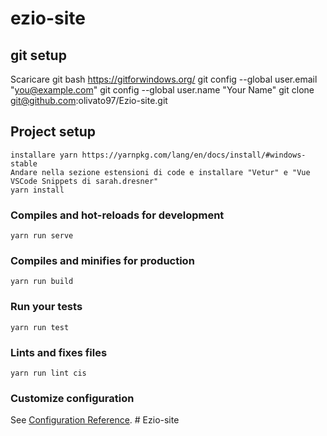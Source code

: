 # ezio-site

## git setup 
Scaricare git bash https://gitforwindows.org/
git config --global user.email "you@example.com"
git config --global user.name "Your Name"
git clone git@github.com:olivato97/Ezio-site.git

## Project setup
```
installare yarn https://yarnpkg.com/lang/en/docs/install/#windows-stable
Andare nella sezione estensioni di code e installare "Vetur" e "Vue VSCode Snippets di sarah.dresner"
yarn install
```

### Compiles and hot-reloads for development
```
yarn run serve
```

### Compiles and minifies for production
```
yarn run build
```

### Run your tests
```
yarn run test
```

### Lints and fixes files
```
yarn run lint cis
```

### Customize configuration
See [Configuration Reference](https://cli.vuejs.org/config/).
#   E z i o - s i t e 
 
 